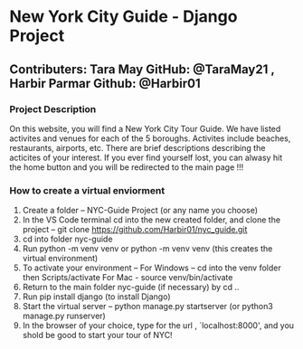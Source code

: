 # New York City Guide - Django Project

## Contributers: Tara May GitHub: @TaraMay21 , Harbir Parmar Github: @Harbir01

### Project Description 

On this website, you will find a New York City Tour Guide. We have listed activites and venues for each of the 5 boroughs. Activites include beaches, restaurants, airports, etc. There are brief descriptions describing the acticites of your interest. If you ever find yourself lost, you can alwasy hit the home button and you will be redirected to the main page !!!

### How to create a virtual enviorment

1) Create a folder – NYC-Guide Project (or any name you choose)
2) In the VS Code terminal cd into the new created folder, and clone the project – git clone https://github.com/Harbir01/nyc_guide.git
3) cd into folder nyc-guide
4) Run python -m venv venv or python -m venv venv (this creates the virtual environment)
5) To activate your environment –
  For Windows – cd into the venv folder then Scripts/activate
  For Mac - source venv/bin/activate
6) Return to the main folder nyc-guide (if necessary) by cd ..
7) Run pip install django (to install Django)
8) Start the virtual server – python manage.py startserver (or python3 manage.py runserver)
9) In the browser of your choice, type for the url , `localhost:8000', and you shold be good to start your tour of NYC!

